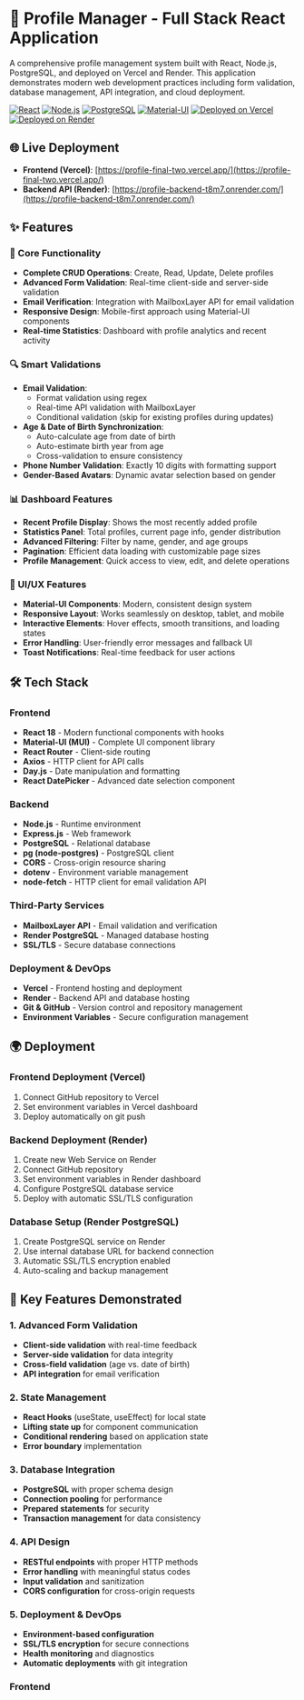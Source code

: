 # 🚀 Profile Manager - Full Stack React Application

A comprehensive profile management system built with React, Node.js, PostgreSQL, and deployed on Vercel and Render. This application demonstrates modern web development practices including form validation, database management, API integration, and cloud deployment.

[![React](https://img.shields.io/badge/React-18.0-blue.svg)](https://reactjs.org/)
[![Node.js](https://img.shields.io/badge/Node.js-16%2B-green.svg)](https://nodejs.org/)
[![PostgreSQL](https://img.shields.io/badge/PostgreSQL-13-blue.svg)](https://postgresql.org/)
[![Material-UI](https://img.shields.io/badge/Material--UI-5.0-purple.svg)](https://mui.com/)
[![Deployed on Vercel](https://img.shields.io/badge/Frontend-Vercel-black.svg)](https://vercel.com/)
[![Deployed on Render](https://img.shields.io/badge/Backend-Render-46e3b7.svg)](https://render.com/)

## 🌐 Live Deployment

- **Frontend (Vercel)**: [https://profile-final-two.vercel.app/](https://profile-final-two.vercel.app/)
- **Backend API (Render)**: [https://profile-backend-t8m7.onrender.com/](https://profile-backend-t8m7.onrender.com/)


## ✨ Features

### 🎯 Core Functionality
- **Complete CRUD Operations**: Create, Read, Update, Delete profiles
- **Advanced Form Validation**: Real-time client-side and server-side validation
- **Email Verification**: Integration with MailboxLayer API for email validation
- **Responsive Design**: Mobile-first approach using Material-UI components
- **Real-time Statistics**: Dashboard with profile analytics and recent activity

### 🔍 Smart Validations
- **Email Validation**: 
  - Format validation using regex
  - Real-time API validation with MailboxLayer
  - Conditional validation (skip for existing profiles during updates)
- **Age & Date of Birth Synchronization**: 
  - Auto-calculate age from date of birth
  - Auto-estimate birth year from age
  - Cross-validation to ensure consistency
- **Phone Number Validation**: Exactly 10 digits with formatting support
- **Gender-Based Avatars**: Dynamic avatar selection based on gender

### 📊 Dashboard Features
- **Recent Profile Display**: Shows the most recently added profile
- **Statistics Panel**: Total profiles, current page info, gender distribution
- **Advanced Filtering**: Filter by name, gender, and age groups
- **Pagination**: Efficient data loading with customizable page sizes
- **Profile Management**: Quick access to view, edit, and delete operations

### 🎨 UI/UX Features
- **Material-UI Components**: Modern, consistent design system
- **Responsive Layout**: Works seamlessly on desktop, tablet, and mobile
- **Interactive Elements**: Hover effects, smooth transitions, and loading states
- **Error Handling**: User-friendly error messages and fallback UI
- **Toast Notifications**: Real-time feedback for user actions

## 🛠 Tech Stack

### Frontend
- **React 18** - Modern functional components with hooks
- **Material-UI (MUI)** - Complete UI component library
- **React Router** - Client-side routing
- **Axios** - HTTP client for API calls
- **Day.js** - Date manipulation and formatting
- **React DatePicker** - Advanced date selection component

### Backend
- **Node.js** - Runtime environment
- **Express.js** - Web framework
- **PostgreSQL** - Relational database
- **pg (node-postgres)** - PostgreSQL client
- **CORS** - Cross-origin resource sharing
- **dotenv** - Environment variable management
- **node-fetch** - HTTP client for email validation API

### Third-Party Services
- **MailboxLayer API** - Email validation and verification
- **Render PostgreSQL** - Managed database hosting
- **SSL/TLS** - Secure database connections

### Deployment & DevOps
- **Vercel** - Frontend hosting and deployment
- **Render** - Backend API and database hosting
- **Git & GitHub** - Version control and repository management
- **Environment Variables** - Secure configuration management


## 🌍 Deployment

### Frontend Deployment (Vercel)
1. Connect GitHub repository to Vercel
2. Set environment variables in Vercel dashboard
3. Deploy automatically on git push

### Backend Deployment (Render)
1. Create new Web Service on Render
2. Connect GitHub repository
3. Set environment variables in Render dashboard
4. Configure PostgreSQL database service
5. Deploy with automatic SSL/TLS configuration

### Database Setup (Render PostgreSQL)
1. Create PostgreSQL service on Render
2. Use internal database URL for backend connection
3. Automatic SSL/TLS encryption enabled
4. Auto-scaling and backup management


## 🎯 Key Features Demonstrated

### 1. Advanced Form Validation
- **Client-side validation** with real-time feedback
- **Server-side validation** for data integrity
- **Cross-field validation** (age vs. date of birth)
- **API integration** for email verification

### 2. State Management
- **React Hooks** (useState, useEffect) for local state
- **Lifting state up** for component communication
- **Conditional rendering** based on application state
- **Error boundary** implementation

### 3. Database Integration
- **PostgreSQL** with proper schema design
- **Connection pooling** for performance
- **Prepared statements** for security
- **Transaction management** for data consistency

### 4. API Design
- **RESTful endpoints** with proper HTTP methods
- **Error handling** with meaningful status codes
- **Input validation** and sanitization
- **CORS configuration** for cross-origin requests

### 5. Deployment & DevOps
- **Environment-based configuration**
- **SSL/TLS encryption** for secure connections
- **Health monitoring** and diagnostics
- **Automatic deployments** with git integration



### Frontend

